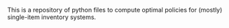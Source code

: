 This is a repository of python files to compute optimal policies for (mostly) single-item inventory systems.

